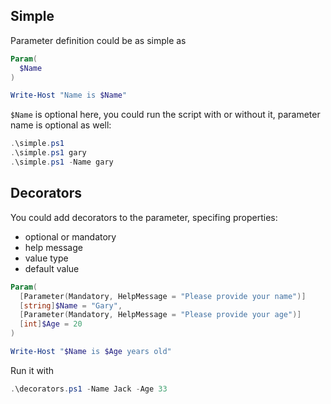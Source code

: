 ## Simple

Parameter definition could be as simple as

```powershell
Param(
  $Name
)

Write-Host "Name is $Name"
```

`$Name` is optional here, you could run the script with or without it, parameter name is optional as well:

```powershell
.\simple.ps1
.\simple.ps1 gary
.\simple.ps1 -Name gary
```

## Decorators

You could add decorators to the parameter, specifing properties:
  - optional or mandatory
  - help message
  - value type
  - default value

```powershell
Param(
  [Parameter(Mandatory, HelpMessage = "Please provide your name")]
  [string]$Name = "Gary",
  [Parameter(Mandatory, HelpMessage = "Please provide your age")]
  [int]$Age = 20
)

Write-Host "$Name is $Age years old"
```

Run it with

```powershell
.\decorators.ps1 -Name Jack -Age 33
```
